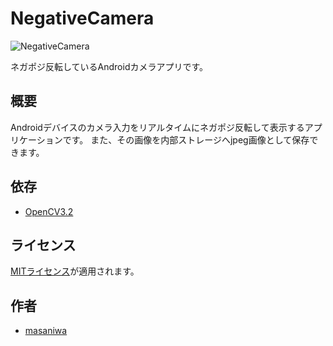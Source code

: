 NegativeCamera
===

![NegativeCamera](https://github.com/masaniwasdp/Screenshots/blob/master/NegativeCamera.png)

ネガポジ反転しているAndroidカメラアプリです。

## 概要
Androidデバイスのカメラ入力をリアルタイムにネガポジ反転して表示するアプリケーションです。
また、その画像を内部ストレージへjpeg画像として保存できます。

## 依存
+ [OpenCV3.2](http://opencv.org)

## ライセンス
[MITライセンス](https://github.com/masaniwasdp/NegativeCamera/blob/master/Licence.txt)が適用されます。

## 作者
+ [masaniwa](https://github.com/masaniwasdp)
